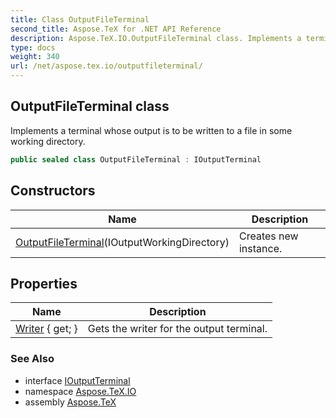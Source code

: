 ```yaml
---
title: Class OutputFileTerminal
second_title: Aspose.TeX for .NET API Reference
description: Aspose.TeX.IO.OutputFileTerminal class. Implements a terminal whose output is to be written to a file in some working directory
type: docs
weight: 340
url: /net/aspose.tex.io/outputfileterminal/
---
```

## OutputFileTerminal class

Implements a terminal whose output is to be written to a file in some working directory.

```csharp
public sealed class OutputFileTerminal : IOutputTerminal
```

## Constructors

| Name | Description |
| --- | --- |
| [OutputFileTerminal](outputfileterminal/)(IOutputWorkingDirectory) | Creates new instance. |

## Properties

| Name | Description |
| --- | --- |
| [Writer](../../aspose.tex.io/outputfileterminal/writer/) { get; } | Gets the writer for the output terminal. |

### See Also

* interface [IOutputTerminal](../ioutputterminal/)
* namespace [Aspose.TeX.IO](../../aspose.tex.io/)
* assembly [Aspose.TeX](../../)



